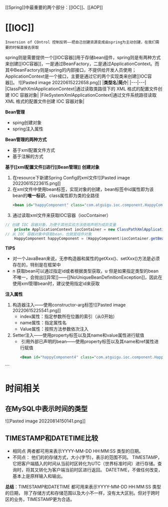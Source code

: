 [[Spring]]中最重要的两个部分：[[IOC]]、[[AOP]]
# [[IOC]]
	Inversion of COntrol 控制反转——把自己创建资源变成由spring为主动创建，在我们需要的时候直接去获取

spring则是需要提供一个[[IOC容器]]用于存储bean组件，spring则是有两种方式来创建[[IOC容器]]，一是通过BeanFactory，二是通过ApplicationContext。而其中BeanFactory则是spring的内部接口，不提供给开发人员使用；ApplicationContext是一个接口，主要是通过它的两个实现类来创建[[IOC容器]]。
![[Pasted image 20220615222658.png]]
|**类型名**|**简介**|
|---|---|
|ClassPathXmlApplicationContext|通过读取类路径下的 XML 格式的配置文件创建 IOC 容器对象|
|FileSystemXmlApplicationContext|通过文件系统路径读取 XML 格式的配置文件创建 IOC 容器对象|


**Bean管理**
- sping创建对象
- spring注入属性

**Bean管理的两种方式**
- 基于xml配置文件方式
- 基于注解的方式

**基于[[xml配置文件]]进行[[Bean管理]]**
**创建对象**
1. 在resource下新建Spring Config的xml文件![[Pasted image 20220615223615.png]]
2.  在xml文件中使用bean标签，实现对象的创建，bean标签中id属性即为该bean的**唯一标识**，class属性即为类的全路径
	```XML
	<bean id="happyComponent" class="com.atguigu.ioc.component.HappyComponent"/>
	```
3. 通过读取xml文件来获取IOC容器（iocContainer）
```java
// 创建 IOC 容器对象，为便于其他实验方法使用声明为成员变量
    private ApplicationContext iocContainer = new ClassPathXmlApplicationContext("applicationContext.xml");
// 从 IOC 容器对象中获取bean，也就是组件对象
    HappyComponent happyComponent = (HappyComponent)iocContainer.getBean("happyComponent");
```
**TIPS**
- 对一个JavaBean来说，无参构造器和属性的getXxx()、setXxx()方法是必须存在的，特别是在框架中
- n 获取bean可以通过指定id或者根据类型获取，u 但是如果指定类型的bean不唯一，会抛出[[异常]]——[[NoUniqueBeanDefinitionException]]，因此在使用xml管理bean时，建议使用指定id来获取

**注入属性**
1. 构造器注入——使用constructor-arg标签![[Pasted image 20220615225541.png]]
	-  index属性：指定参数所在位置的索引（从0开始）
	- name属性：指定属性名
	- Value属性：按照方法参数依次注入
2. Setter注入——使用property标签以及其name和value属性进行赋值
	-  引用外部已声明的bean——使用property标签以及其name和ref属性进行赋值
		```XML
		<Bean id="happyComponent4" class="com.atguigu.ioc.component.HappyComponent">
    <!-- ref 属性：通过 bean 的 id 引用另一个 bean -->
    <property name="happyMachine" ref="happyMachine"/>
</bean>
```



# 时间相关
## 在MySQL中表示时间的类型
![[Pasted image 20220814150141.png]]
## TIMESTAMP和DATETIME比较
- 相同点
两者都可用来表示YYYY-MM-DD HH:MM:SS 类型的日期。
- 不同点：
他们的的存储方式，大小(字节)，表示的范围不同。
TIMESTAMP，它把客户端插入的时间从当前时区转化为UTC（世界标准时间）进行存储。查询时，将其又转化为客户端当前时区进行返回。
DATETIME，不做任何改变，基本上是原样输入和输出。

**总结**：TIMESTAMP和DATETIME 都可用来表示YYYY-MM-DD HH:MM:SS 类型的日期， 除了存储方式和存储范围以及大小不一样，没有太大区别。但对于跨时区的业务，TIMESTAMP更为合适。



